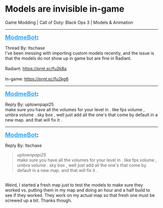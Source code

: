 # Models are invisible in-game
Game Modding | Call of Duty: Black Ops 3 | Models & Animation

---
<strong style="font-size: 1.4em;"><span style="text-decoration: underline;text-decoration-color: #34a7f9;"><span style="color:#34a7f9;">ModmeBot</span></span>:</strong>

<p>Thread By: ltschase<br />I&#39;ve been messing with importing custom models recently, and the issue is that the models do not show up in game but are fine in Radiant.<br /> <br />Radiant: <a href="https://prnt.sc/fu2k8a">https://prnt.sc/fu2k8a</a><br /> <br />In-game: <a href="https://prnt.sc/fu2kg6">https://prnt.sc/fu2kg6</a></p>

---
<strong style="font-size: 1.4em;"><span style="text-decoration: underline;text-decoration-color: #34a7f9;"><span style="color:#34a7f9;">ModmeBot</span></span>:</strong>

<p>Reply By: uptownpapi25<br />make sure you have all the volumes for your level in . like  fps volume , umbra volume . sky box , well just add all the one&#39;s that come by default in a new map. and that will fix it .</p>

---
<strong style="font-size: 1.4em;"><span style="text-decoration: underline;text-decoration-color: #34a7f9;"><span style="color:#34a7f9;">ModmeBot</span></span>:</strong>

<p>Reply By: ltschase<br /><blockquote><em>uptownpapi25</em><br />make sure you have all the volumes for your level in . like  fps volume , umbra volume . sky box , well just add all the one&#39;s that come by default in a new map. and that will fix it .</blockquote><br /> Weird, I started a fresh map just to test the models to make sure they worked vs. putting them in my map and doing an hour and a half build to see if they worked. They work on my actual map so that fresh one must be screwed up a bit. Thanks though.</p>
